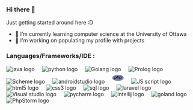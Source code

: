 ### Hi there 👋
Just getting started around here :D
- 🌱 I’m currently learning computer science at the University of Ottawa
- 💬 I'm working on populating my profile with projects
### Languages/Frameworks/IDE :
<div align="left">
  <img src="https://cdn.jsdelivr.net/gh/devicons/devicon/icons/java/java-original.svg" height="30" alt="java logo"  />
  <img width="12" />
  <img src="https://cdn.jsdelivr.net/gh/devicons/devicon/icons/python/python-original.svg" height="30" alt="python logo"  />
  <img width="12" />
  <img src="https://go.dev/blog/go-brand/Go-Logo/PNG/Go-Logo_Blue.png" height="30" alt="Golang logo"  />
  <img width="12" />
  <img src="https://starbeamrainbowlabs.com/images/logos/swi-prolog.svg" height="30" alt="Prolog logo"  />
  <img width="12" />
  <img src="https://users.cs.northwestern.edu/~robby/logos/plt-logo-red-shiny.svg" height="30" alt="Scheme logo"  />
  <img width="12" />
  <img src="https://cdn.jsdelivr.net/gh/devicons/devicon/icons/androidstudio/androidstudio-original.svg" height="30" alt="androidstudio logo"  />
  <img width="12" />
  <img src="https://github.com/devicons/devicon/blob/v2.16.0/icons/php/php-original.svg" height="30" height="30" alt="php logo" />
  <img width="12" />
  <img src="https://camo.githubusercontent.com/16bbe3c62e06c0099a8bd86816b7993b3eb49d8cd21eb74c7bff7db7dc3787b7/68747470733a2f2f63646e2e6a7364656c6976722e6e65742f67682f64657669636f6e732f64657669636f6e2f69636f6e732f6a6176617363726970742f6a6176617363726970742d6f726967696e616c2e737667" height="30" height="30" alt="JS script logo"/>
  <img width="12" />
  <img src="https://cdn.jsdelivr.net/gh/devicons/devicon/icons/html5/html5-original.svg" height="30" alt="html5 logo"  />
  <img width="12" />
  <img src="https://cdn.jsdelivr.net/gh/devicons/devicon/icons/css3/css3-original.svg" height="30" alt="css3 logo"  />
  <img width="12" />
  <img src="https://upload.wikimedia.org/wikipedia/commons/8/87/Sql_data_base_with_logo.png" height="30" alt="sql logo"  />
  <img width="12" />
  <img src="https://seeklogo.com/images/L/laravel-logo-41EC1D4C3F-seeklogo.com.png" height="30" alt="laravel logo"  />
  <img width="12" />
  <img src="https://uxwing.com/wp-content/themes/uxwing/download/brands-and-social-media/visual-studio-code-icon.png" height="30" alt="Visual studio logo"  />
  <img width="12" />
  <img src="https://seeklogo.com/images/P/pycharm-edu-logo-73119B2E09-seeklogo.com.png" height="30" alt="pycharm logo"  />
  <img width="12" />
  <img src="https://seeklogo.com/images/I/intellij-idea-logo-F0395EF783-seeklogo.com.png" height="30" alt="Intellij logo"  />
  <img width="12" />
  <img src="https://seeklogo.com/images/G/goland-logo-A068661F80-seeklogo.com.png" height="30" alt="goland logo"  />
  <img width="12" />
  <img src="https://seeklogo.com/images/P/phpstorm-logo-220B633CDA-seeklogo.com.png" height="30" alt="PhpStorm logo"  />
  <img width="12" />
</div>

<!--
**eelbe029/eelbe029** is a ✨ _special_ ✨ repository because its `README.md` (this file) appears on your GitHub profile.

Here are some ideas to get you started:

- 🌱 I’m currently learning computer science at the University of Ottawa
- 💬 I'm currently working on pupulating my profile with projects
-->
